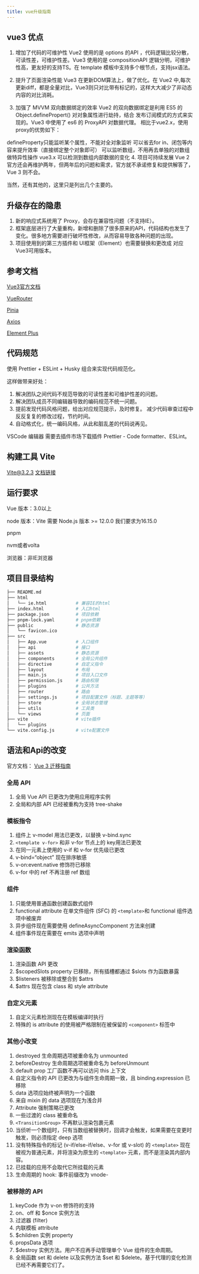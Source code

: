 ```yaml
---
title: vue升级指南
---
```


## vue3 优点

1. 增加了代码的可维护性
Vue2 使用的是 options 的API ，代码逻辑比较分散，可读性差，可维护性差。Vue3 使用的是 compositionAPI 逻辑分明，可维护性高，更友好的支持TS。在 template 模板中支持多个根节点，支持jsx语法。

2. 提升了页面渲染性能
Vue3 在更新DOM算法上，做了优化。在 Vue2 中,每次更新diff，都是全量对比，Vue3则只对比带有标记的，这样大大减少了非动态内容的对比消耗。

3. 加强了 MVVM 双向数据绑定的效率
Vue2 的双向数据绑定是利用 ES5 的 Object.definePropert() 对对象属性进行劫持，结合 发布订阅模式的方式来实现的。Vue3 中使用了 es6 的 ProxyAPI 对数据代理。
相比于vue2.x，使用proxy的优势如下：

defineProperty只能监听某个属性，不能对全对象监听
可以省去for in、闭包等内容来提升效率（直接绑定整个对象即可）
可以监听数组，不用再去单独的对数组做特异性操作 vue3.x 可以检测到数组内部数据的变化
4. 项目可持续发展
Vue 2官方还会再维护两年，但两年后的问题和需求，官方就不承诺修复和提供解答了，Vue 3 则不会。

当然，还有其他的，这里只是列出几个主要的。

## 升级存在的隐患

1. 新的响应式系统用了 Proxy，会存在兼容性问题（不支持IE）。
2. 框架底层进行了大量重构，新增和删除了很多原来的API，代码结构也发生了变化。很多地方需要进行破坏性修改，从而容易导致各种问题的出现。
3. 项目使用到的第三方插件和 UI框架（Element）也需要替换和更改成 对应Vue3可用版本。

## 参考文档

[Vue3官方文档](https://v3.cn.vuejs.org/guide/introduction.html)

[VueRouter](https://router.vuejs.org/zh/)

[Pinia](https://pinia.web3doc.top/)

[Axios](http://www.axios-js.com/)

[Element Plus](https://element-plus.gitee.io/zh-CN/guide/design.html)

## 代码规范

使用 Prettier + ESLint + Husky 组合来实现代码规范化。

这样做带来好处：

1. 解决团队之间代码不规范导致的可读性差和可维护性差的问题。
2. 解决团队成员不同编辑器导致的编码规范不统一问题。
3. 提前发现代码风格问题，给出对应规范提示，及时修复。 减少代码审查过程中反反复复的修改过程，节约时间。
4. 自动格式化，统一编码风格，从此和脏乱差的代码说再见。

VSCode 编辑器 需要去插件市场下载插件 Prettier - Code formatter、ESLint。


## 构建工具 Vite

Vite@3.2.3    [文档链接](https://vitejs.cn/)

## 运行要求

Vue 版本：3.0以上

node 版本：Vite 需要 Node.js 版本 >= 12.0.0  我们要求为16.15.0

pnpm

nvm或者volta

浏览器：非IE浏览器

## 项目目录结构
    
```bash
├── README.md
├── html
│   └── ie.html           # 兼容IE的html
├── index.html            # 入口html
├── package.json          # 项目依赖
├── pnpm-lock.yaml        # pnpm依赖
├── public                # 静态资源
│   └── favicon.ico
├── src
│   ├── App.vue           # 入口组件
│   ├── api               # 接口
│   ├── assets            # 静态资源
│   ├── components        # 全局公共组件
│   ├── directive         # 自定义指令
│   ├── layout            # 布局
│   ├── main.js           # 项目入口文件
│   ├── permission.js     # 路由权限
│   ├── plugins           # 公共方法
│   ├── router            # 路由
│   ├── settings.js       # 项目配置文件（标题、主题等等）
│   ├── store             # 全局状态管理
│   ├── utils             # 工具类
│   └── views             # 页面
├── vite                  # vite插件
│   └── plugins
└── vite.config.js        # vite配置文件

```

## 语法和Api的改变

官方文档： [Vue 3 迁移指南](https://v3-migration.vuejs.org/zh/)

### 全局 API

1. 全局 Vue API 已更改为使用应用程序实例
2. 全局和内部 API 已经被重构为支持 tree-shake

### 模板指令

1. 组件上 v-model 用法已更改，以替换 v-bind.sync
2. `<template v-for>` 和非 v-for 节点上的 key用法已更改
3. 在同一元素上使用的 v-if 和 v-for 优先级已更改
4. v-bind=“object” 现在排序敏感
5. v-on:event.native 修饰符已移除
6. v-for 中的 ref 不再注册 ref 数组

### 组件

1. 只能使用普通函数创建函数式组件
2. functional attribute 在单文件组件 (SFC) 的 `<template>`和 functional 组件选项中被废弃
3. 异步组件现在需要使用 defineAsyncComponent 方法来创建
4. 组件事件现在需要在 emits 选项中声明

### 渲染函数

1. 渲染函数 API 更改
2. $scopedSlots property 已移除，所有插槽都通过 $slots 作为函数暴露
3. $listeners 被移除或整合到 $attrs
4. $attrs 现在包含 class 和 style attribute

### 自定义元素

1. 自定义元素检测现在在模板编译时执行
2. 特殊的 is attribute 的使用被严格限制在被保留的 `<component>` 标签中

### 其他小改变

1. destroyed 生命周期选项被重命名为 unmounted
2. beforeDestroy 生命周期选项被重命名为 beforeUnmount
3. default prop 工厂函数不再可以访问 this 上下文
4. 自定义指令的 API 已更改为与组件生命周期一致，且 binding.expression 已移除
5. data 选项应始终被声明为一个函数
6. 来自 mixin 的 data 选项现在为浅合并
7. Attribute 强制策略已更改
8. 一些过渡的 class 被重命名
9. `<TransitionGroup>` 不再默认渲染包裹元素
10. 当侦听一个数组时，只有当数组被替换时，回调才会触发，如果需要在变更时触发，则必须指定 deep 选项
11. 没有特殊指令的标记 (v-if/else-if/else、v-for 或 v-slot) 的 `<template>` 现在被视为普通元素，并将渲染为原生的 `<template>` 元素，而不是渲染其内部内容。
12. 已挂载的应用不会取代它所挂载的元素
13. 生命周期的 hook: 事件前缀改为 vnode-

### 被移除的 API

1. keyCode 作为 v-on 修饰符的支持
2. on、off 和 $once 实例方法
3. 过滤器 (filter)
4. 内联模板 attribute
5. $children 实例 property
6. propsData 选项
7. $destroy 实例方法。用户不应再手动管理单个 Vue 组件的生命周期。
8. 全局函数 set 和 delete 以及实例方法 $set 和 $delete。基于代理的变化检测已经不再需要它们了。
